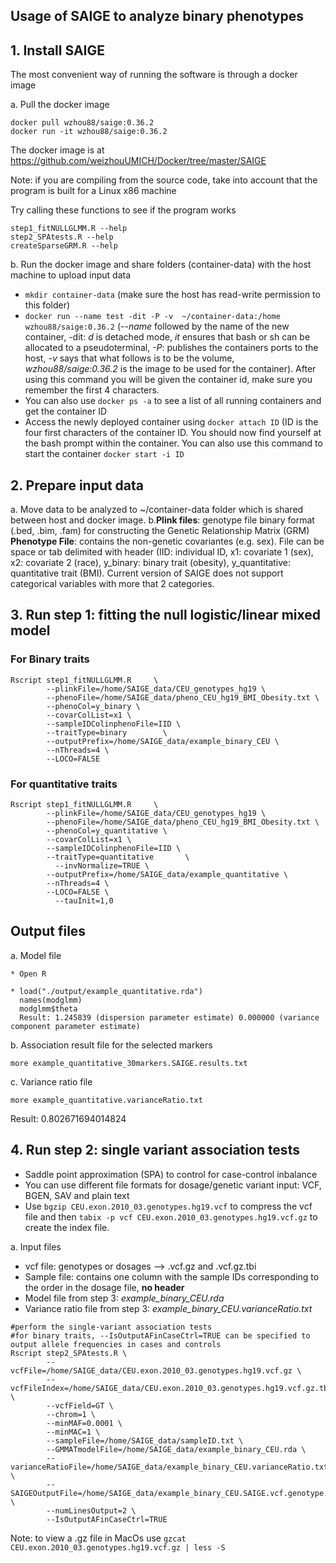 ## Usage of SAIGE to analyze binary phenotypes

## 1. Install SAIGE

The most convenient way of running the software is through a docker image

a. Pull the docker image
```
docker pull wzhou88/saige:0.36.2
docker run -it wzhou88/saige:0.36.2
```
The docker image is at https://github.com/weizhouUMICH/Docker/tree/master/SAIGE

Note: if you are compiling from the source code, take into account that the program is built for a Linux x86 machine

Try calling these functions to see if the program works

```
step1_fitNULLGLMM.R --help
step2_SPAtests.R --help
createSparseGRM.R --help
```

b. Run the docker image and share folders (container-data) with the host machine to upload input data

* `mkdir container-data` (make sure the host has read-write permission to this folder)
* `docker run --name test -dit -P -v  ~/container-data:/home wzhou88/saige:0.36.2` (*--name* followed by the name of the new container, -dit: *d* is detached mode, *it* ensures that bash or sh can be allocated to a pseudoterminal, *-P*: publishes the containers ports to the host, *-v* says that what follows is to be the volume, *wzhou88/saige:0.36.2* is the image to be used for the container). After using this command you will be given the container id, make sure you remember the first 4 characters.
* You can also use `docker ps -a` to see a list of all running containers and get the container ID
* Access the newly deployed container using `docker attach ID` (ID is the four first characters of the container ID. You should now find yourself at the bash prompt within the container. You can also use this command to start the container `docker start -i ID`

## 2. Prepare input data

a. Move data to be analyzed to ~/container-data folder which is shared between host and docker image.
b.**Plink files**: genotype file binary format (.bed, .bim, .fam) for constructing the Genetic Relationship Matrix (GRM)
  **Phenotype File**: contains the non-genetic covariantes (e.g. sex). File can be space or tab delimited with header (IID: individual ID, x1: covariate 1 (sex), x2: covariate 2 (race), y_binary: binary trait (obesity), y_quantitative: quantitative trait (BMI). Current version of SAIGE does not support categorical variables with more that 2 categories. 

## 3. Run step 1: fitting the null logistic/linear mixed model 

### For Binary traits

```
Rscript step1_fitNULLGLMM.R     \
        --plinkFile=/home/SAIGE_data/CEU_genotypes_hg19 \
        --phenoFile=/home/SAIGE_data/pheno_CEU_hg19_BMI_Obesity.txt \
        --phenoCol=y_binary \
        --covarColList=x1 \
        --sampleIDColinphenoFile=IID \
        --traitType=binary        \
        --outputPrefix=/home/SAIGE_data/example_binary_CEU \
        --nThreads=4 \
        --LOCO=FALSE
 ```
 
 ### For quantitative traits
 
```
Rscript step1_fitNULLGLMM.R     \
        --plinkFile=/home/SAIGE_data/CEU_genotypes_hg19 \
        --phenoFile=/home/SAIGE_data/pheno_CEU_hg19_BMI_Obesity.txt \
        --phenoCol=y_quantitative \
        --covarColList=x1 \
        --sampleIDColinphenoFile=IID \
        --traitType=quantitative       \
	      --invNormalize=TRUE \
        --outputPrefix=/home/SAIGE_data/example_quantitative \
        --nThreads=4 \
        --LOCO=FALSE \
	      --tauInit=1,0
```

## Output files

a. Model file 

    * Open R
    
    * load("./output/example_quantitative.rda")
      names(modglmm)
      modglmm$theta
      Result: 1.245839 (dispersion parameter estimate) 0.000000 (variance component parameter estimate)
      
 b. Association result file for the selected markers
 
 `more example_quantitative_30markers.SAIGE.results.txt`
 
 c. Variance ratio file
 
 `more example_quantitative.varianceRatio.txt`
 
 Result: 0.802671694014824

## 4. Run step 2: single variant association tests
* Saddle point approximation (SPA) to control for case-control inbalance
* You can use different file formats for dosage/genetic variant input: VCF, BGEN, SAV and plain text
* Use `bgzip CEU.exon.2010_03.genotypes.hg19.vcf` to compress the vcf file and then `tabix -p vcf CEU.exon.2010_03.genotypes.hg19.vcf.gz` to create the index file. 

a. Input files 
  * vcf file: genotypes or dosages --> .vcf.gz and .vcf.gz.tbi
  * Sample file: contains one column with the sample IDs corresponding to the order in the dosage file, **no header**
  * Model file from step 3: *example_binary_CEU.rda*
  * Variance ratio file from step 3: *example_binary_CEU.varianceRatio.txt*
  
```
#perform the single-variant association tests
#for binary traits, --IsOutputAFinCaseCtrl=TRUE can be specified to output allele frequencies in cases and controls
Rscript step2_SPAtests.R \
        --vcfFile=/home/SAIGE_data/CEU.exon.2010_03.genotypes.hg19.vcf.gz \
        --vcfFileIndex=/home/SAIGE_data/CEU.exon.2010_03.genotypes.hg19.vcf.gz.tbi \
        --vcfField=GT \
        --chrom=1 \
        --minMAF=0.0001 \
        --minMAC=1 \
        --sampleFile=/home/SAIGE_data/sampleID.txt \
        --GMMATmodelFile=/home/SAIGE_data/example_binary_CEU.rda \
        --varianceRatioFile=/home/SAIGE_data/example_binary_CEU.varianceRatio.txt \
        --SAIGEOutputFile=/home/SAIGE_data/example_binary_CEU.SAIGE.vcf.genotype.txt \
        --numLinesOutput=2 \
        --IsOutputAFinCaseCtrl=TRUE
 ```
        
  Note: to view a .gz file in MacOs use `gzcat CEU.exon.2010_03.genotypes.hg19.vcf.gz | less -S`
